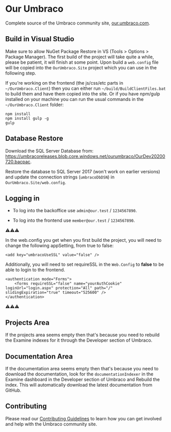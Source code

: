 Our Umbraco
===========

Complete source of the Umbraco community site, [our.umbraco.com](https://our.umbraco.com).

## Build in Visual Studio

Make sure to allow NuGet Package Restore in VS (Tools > Options > Package Manager). The first build of the project will take quite a while, please be patient, it will finish at some point.
Upon build a `web.config` file will be copied into the `OurUmbraco.Site` project which you can use in the following step.

If you're working on the frontend (the js/css/etc parts in `~/OurUmbraco.Client`) then you can either run `~/build/BuildClientFiles.bat` to build them and have them copied into the site. Or if you have npm/gulp installed on your machine you can run the usual commands in the `~/OurUmbraco.Client` folder:

```
npm install
npm install gulp -g
gulp
```

## Database Restore

Download the SQL Server Database from: https://umbracoreleases.blob.core.windows.net/ourumbraco/OurDev20200720.bacpac.

Restore the database to SQL Server 2017 (won't work on earlier versions) and update the connection strings (`umbracoDbDSN`) in `OurUmbraco.Site/web.config`.

## Logging in

* To log into the backoffice use  `admin@our.test` / `1234567890`.

* To log into the frontend use `member@our.test` / `1234567890`. 

⚠⚠⚠

In the web.config you get when you first build the project, you will need to change the following appSetting, from true to false:

```
<add key="umbracoUseSSL" value="false" />
```

Additionally, you will need to set requireSSL in the `Web.Config` to **false** to be able to login to the frontend.

```
<authentication mode="Forms">
    <forms requireSSL="false" name="yourAuthCookie" loginUrl="login.aspx" protection="All" path="/" slidingExpiration="true" timeout="525600" />
</authentication>
```

⚠⚠⚠

## Projects Area

If the projects area seems empty then that's because you need to rebuild the Examine indexes for it through the Developer section of Umbraco. 

## Documentation Area

If the documentation area seems empty then that's because you need to download the documentation, look for the `documentationIndexer` in the Examine dashboard in the Developer section of Umbraco and Rebuild the index. This will automatically download the latest documentation from GitHub.

## Contributing

Please read our [Contributing Guidelines](CONTRIBUTING.md) to learn how you can get involved and help with the Umbraco community site.

